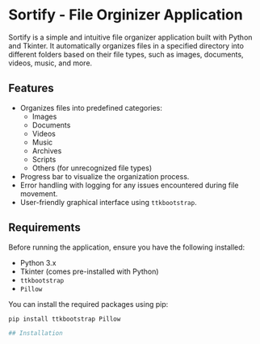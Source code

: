 # Sortify - File Orginizer Application

Sortify is a simple and intuitive file organizer application built with Python and Tkinter. It automatically organizes files in a specified directory into different folders based on their file types, such as images, documents, videos, music, and more.

## Features

- Organizes files into predefined categories:
  - Images
  - Documents
  - Videos
  - Music
  - Archives
  - Scripts
  - Others (for unrecognized file types)
- Progress bar to visualize the organization process.
- Error handling with logging for any issues encountered during file movement.
- User-friendly graphical interface using `ttkbootstrap`.

## Requirements

Before running the application, ensure you have the following installed:

- Python 3.x
- Tkinter (comes pre-installed with Python)
- `ttkbootstrap`
- `Pillow`

You can install the required packages using pip:

```bash
pip install ttkbootstrap Pillow

## Installation
